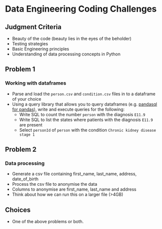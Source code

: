 # Data Engineering Coding Challenges

## Judgment Criteria

- Beauty of the code (beauty lies in the eyes of the beholder)
- Testing strategies
- Basic Engineering principles
- Understanding of data processing concepts in Python

## Problem 1

### Working with dataframes

- Parse and load the `person.csv` and `condition.csv` files in to a dataframe of your choice
- Using a query library that allows you to query dataframes (e.g. [pandasql for pandas](https://pypi.org/project/pandasql/)), write and execute queries for the following:
  - Write SQL to count the number `person` with the diagnosis `E11.9`
  - Write SQL to list the states where patients with the diagnosis `E11.9` are present
  - Select `personId` of `person` with the condition `Chronic kidney disease stage 1`

## Problem 2

### Data processing

- Generate a csv file containing first_name, last_name, address, date_of_birth
- Process the csv file to anonymise the data
- Columns to anonymise are first_name, last_name and address
- Think about how we can run this on a larger file (>4GB)

## Choices

- One of the above problems or both.
